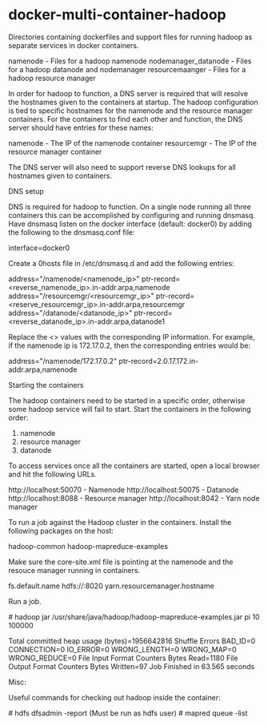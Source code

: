 docker-multi-container-hadoop
=============================

Directories containing dockerfiles and support files for running hadoop
as separate services in docker containers.

namenode - Files for a hadoop namenode
nodemanager_datanode - Files for a hadoop datanode and nodemanager
resourcemaanger - Files for a hadoop resource manager

In order for hadoop to function, a DNS server is required that will resolve
the hostnames given to the containers at startup.  The hadoop configuration
is tied to specific hostnames for the namenode and the resource manager
containers.  For the containers to find each other and function, the DNS
server should have entries for these names:

namenode - The IP of the namenode container
resourcemgr - The IP of the resource manager container

The DNS server will also need to support reverse DNS lookups for all
hostnames given to containers.

DNS setup

DNS is required for hadoop to function.  On a single node running all three
containers this can be accomplished by configuring and running dnsmasq.
Have dnsmasq listen on the docker interface (default: docker0) by adding
the following to the dnsmasq.conf file:

interface=docker0

Create a 0hosts file in /etc/dnsmasq.d and add the following entries:

address="/namenode/<namenode_ip>"
ptr-record=<reverse_namenode_ip>.in-addr.arpa,namenode
address="/resourcemgr/<resourcemgr_ip>"
ptr-record=<reserve_resourcemgr_ip>.in-addr.arpa,resourcemgr
address="/datanode/<datanode_ip>"
ptr-record=<reverse_datanode_ip>.in-addr.arpa,datanode1

Replace the <> values with the corresponding IP information.  For example,
if the namenode ip is 172.17.0.2, then the corresponding entries would be:

address="/namenode/172.17.0.2"
ptr-record=2.0.17.172.in-addr.arpa,namenode

Starting the containers

The hadoop containers need to be started in a specific order, otherwise some
hadoop service will fail to start.  Start the containers in the following
order:

1. namenode
2. resource manager
3. datanode

To access services once all the containers are started, open a local browser
and hit the following URLs.

http://localhost:50070 - Namenode
http://localhost:50075 - Datanode
http://localhost:8088 - Resource manager
http://localhost:8042 - Yarn node manager

To run a job against the Hadoop cluster in the containers.  Install the
following packages on the host:

hadoop-common
hadoop-mapreduce-examples

Make sure the core-site.xml file is pointing at the namenode and the
resouce manager running in containers.

  <property>
    <name>fs.default.name</name>
    <value>hdfs://<namenode_ip>:8020</value>
  </property>

  <property>
    <name>yarn.resourcemanager.hostname</name>
    <value><resourcemgr_ip></value>
  </property>

Run a job.

\# hadoop jar /usr/share/java/hadoop/hadoop-mapreduce-examples.jar pi 10 100000

<snip>
		Total committed heap usage (bytes)=1956642816
	Shuffle Errors
		BAD_ID=0
		CONNECTION=0
		IO_ERROR=0
		WRONG_LENGTH=0
		WRONG_MAP=0
		WRONG_REDUCE=0
	File Input Format Counters 
		Bytes Read=1180
	File Output Format Counters 
		Bytes Written=97
Job Finished in 63.565 seconds


Misc:

Useful commands for checking out hadoop inside the container:

\# hdfs dfsadmin -report (Must be run as hdfs user)
\# mapred queue -list

